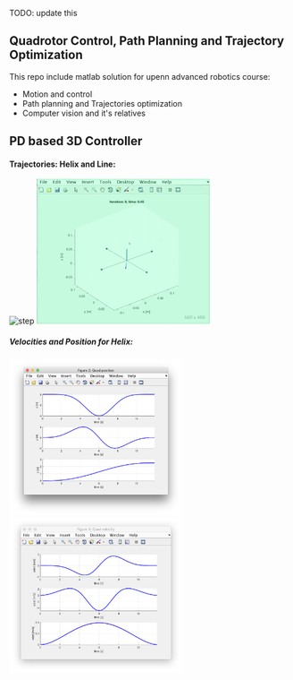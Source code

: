 TODO: update this
## Quadrotor Control, Path Planning and Trajectory Optimization
This repo include matlab solution for upenn advanced robotics course:

- Motion and control
- Path planning and Trajectories optimization
- Computer vision and it's relatives

## PD based 3D Controller
#### Trajectories: Helix and Line:

<img src="./misc/helix.gif" alt="step" width="310"> <img src="./misc/line.gif" alt="step" width="310">

##### Velocities and Position for Helix:

<img src="./misc/position.png" alt="step" width="310">  <img src="./misc/velocity.png" alt="step" width="310">
